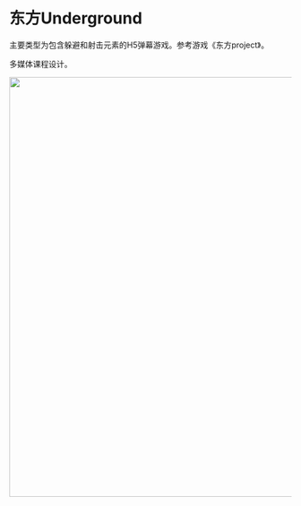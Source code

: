 # 东方Underground
主要类型为包含躲避和射击元素的H5弹幕游戏。参考游戏《东方project》。

多媒体课程设计。


<img src="https://github.com/xuzichang/TouhouUnderground/blob/master/ImgForReadme/%E5%AE%9E%E7%8E%B0%E6%95%88%E6%9E%9C.png" width="750"/>
